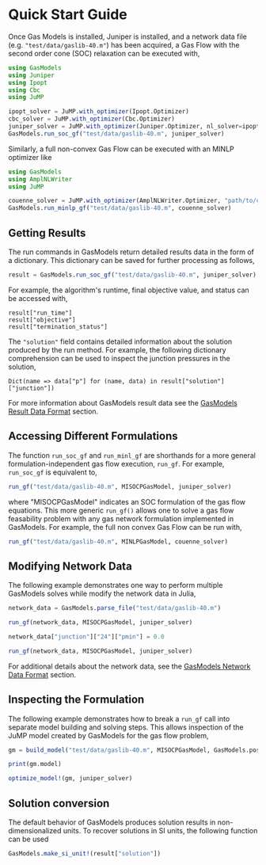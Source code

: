 # Quick Start Guide

Once Gas Models is installed, Juniper is installed, and a network data file (e.g. `"test/data/gaslib-40.m"`) has been acquired, a Gas Flow with the second order cone (SOC) relaxation can be executed with,

```julia
using GasModels
using Juniper
using Ipopt
using Cbc
using JuMP

ipopt_solver = JuMP.with_optimizer(Ipopt.Optimizer)
cbc_solver = JuMP.with_optimizer(Cbc.Optimizer)
juniper_solver = JuMP.with_optimizer(Juniper.Optimizer, nl_solver=ipopt_solver, mip_solver=cbc_solver)
GasModels.run_soc_gf("test/data/gaslib-40.m", juniper_solver)
```

Similarly, a full non-convex Gas Flow can be executed with an MINLP optimizer like

```julia
using GasModels
using AmplNLWriter
using JuMP

couenne_solver = JuMP.with_optimizer(AmplNLWriter.Optimizer, "path/to/couenne")
GasModels.run_minlp_gf("test/data/gaslib-40.m", couenne_solver)
```
## Getting Results

The run commands in GasModels return detailed results data in the form of a dictionary.
This dictionary can be saved for further processing as follows,

```julia
result = GasModels.run_soc_gf("test/data/gaslib-40.m", juniper_solver)
```

For example, the algorithm's runtime, final objective value, and status can be accessed with,

```
result["run_time"]
result["objective"]
result["termination_status"]
```

The `"solution"` field contains detailed information about the solution produced by the run method.
For example, the following dictionary comprehension can be used to inspect the junction pressures in the solution,

```
Dict(name => data["p"] for (name, data) in result["solution"]["junction"])
```

For more information about GasModels result data see the [GasModels Result Data Format](@ref) section.


## Accessing Different Formulations

The function ```run_soc_gf``` and ```run_minl_gf``` are shorthands for a more general formulation-independent gas flow execution, ```run_gf```.
For example, ```run_soc_gf``` is equivalent to,

```julia
run_gf("test/data/gaslib-40.m", MISOCPGasModel, juniper_solver)
```

where "MISOCPGasModel" indicates an SOC formulation of the gas flow equations.  This more generic `run_gf()` allows one to solve a gas flow feasability problem with any gas network formulation implemented in GasModels.  For example, the full non convex Gas Flow can be run with,

```julia
run_gf("test/data/gaslib-40.m", MINLPGasModel, couenne_solver)
```

## Modifying Network Data
The following example demonstrates one way to perform multiple GasModels solves while modify the network data in Julia,

```julia
network_data = GasModels.parse_file("test/data/gaslib-40.m")

run_gf(network_data, MISOCPGasModel, juniper_solver)

network_data["junction"]["24"]["pmin"] = 0.0

run_gf(network_data, MISOCPGasModel, juniper_solver)
```

For additional details about the network data, see the [GasModels Network Data Format](@ref) section.

## Inspecting the Formulation
The following example demonstrates how to break a `run_gf` call into separate model building and solving steps.  This allows inspection of the JuMP model created by GasModels for the gas flow problem,

```julia
gm = build_model("test/data/gaslib-40.m", MISOCPGasModel, GasModels.post_gf)

print(gm.model)

optimize_model!(gm, juniper_solver)
```

## Solution conversion

The default behavior of GasModels produces solution results in non-dimensionalized units. To recover solutions in SI units, the following function can be used

```julia
GasModels.make_si_unit!(result["solution"])
```
